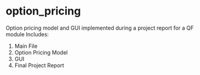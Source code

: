# option_pricing
Option pricing model and GUI implemented during a project report for a QF module
Includes: 
1) Main File
2) Option Pricing Model
3) GUI 
4) Final Project Report
